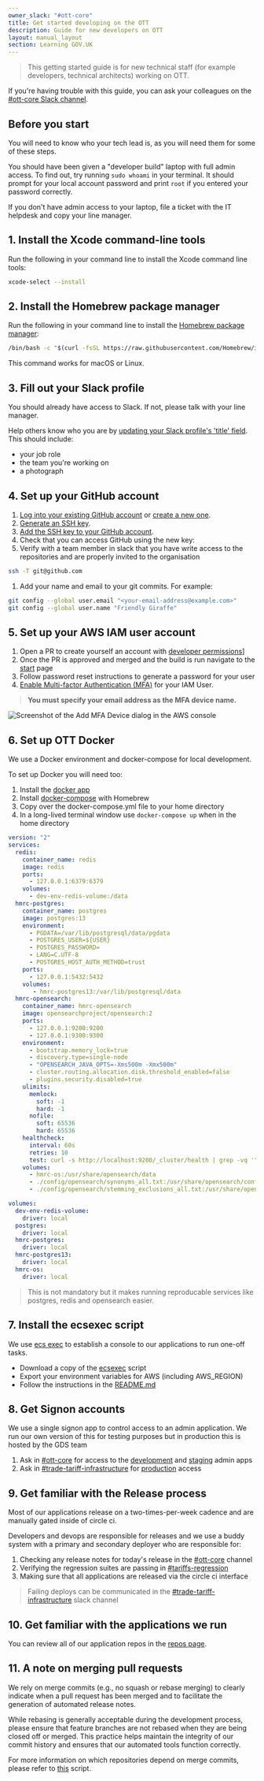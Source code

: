 ```yaml
---
owner_slack: "#ott-core"
title: Get started developing on the OTT
description: Guide for new developers on OTT
layout: manual_layout
section: Learning GOV.UK
---
```


> This getting started guide is for new technical staff (for example developers, technical architects) working on OTT.

If you're having trouble with this guide, you can ask your colleagues on the [#ott-core Slack channel][developer-chat].

## Before you start

You will need to know who your tech lead is, as you will need them for some of these steps.

You should have been given a "developer build" laptop with full admin access. To find out, try running `sudo whoami` in your terminal. It should prompt for your local account password and print `root` if you entered your password correctly.

If you don't have admin access to your laptop, file a ticket with the IT helpdesk and copy your line manager.

## 1. Install the Xcode command-line tools

Run the following in your command line to install the Xcode command line tools:

```sh
xcode-select --install
```

## 2. Install the Homebrew package manager

Run the following in your command line to install the [Homebrew package manager](https://brew.sh):

```sh
/bin/bash -c "$(curl -fsSL https://raw.githubusercontent.com/Homebrew/install/HEAD/install.sh)"
```

This command works for macOS or Linux.

## 3. Fill out your Slack profile

You should already have access to Slack. If not, please talk with your line manager.

Help others know who you are by [updating your Slack profile's 'title' field](https://slack.com/intl/en-gb/help/articles/204092246-Edit-your-profile). This should include:

- your job role
- the team you're working on
- a photograph

## 4. Set up your GitHub account

1. [Log into your existing GitHub account](https://github.com/login) or [create a new one](https://github.com/signup).
1. [Generate an SSH key][generate-ssh-key].
1. [Add the SSH key to your GitHub account][add-ssh-key].
1. Check that you can access GitHub using the new key:
1. Verify with a team member in slack that you have write access to the repositories and are properly invited to the organisation

```sh
ssh -T git@github.com
```

1. Add your name and email to your git commits. For example:

```sh
git config --global user.email "<your-email-address@example.com>"
git config --global user.name "Friendly Giraffe"
```

[generate-ssh-key]: https://docs.github.com/en/authentication/connecting-to-github-with-ssh/generating-a-new-ssh-key-and-adding-it-to-the-ssh-agent
[add-ssh-key]: https://docs.github.com/en/github/authenticating-to-github/adding-a-new-ssh-key-to-your-github-account

## 5. Set up your AWS IAM user account

1. Open a PR to create yourself an account with [developer permissions][request-aws-user]]
1. Once the PR is approved and merged and the build is run navigate to the [start] page
1. Follow password reset instructions to generate a password for your user
1. [Enable Multi-factor Authentication (MFA)][enable-mfa] for your IAM User.

> <strong>You must specify your email address as the MFA device name.</strong>

![Screenshot of the Add MFA Device dialog in the AWS console](images/aws/assign-mfa-device.png)

[request-aws-user]: https://github.com/trade-tariff/trade-tariff-platform-terraform-aws-accounts
[start]: https://d-9c677042e2.awsapps.com/start/
[enable-mfa]: https://docs.aws.amazon.com/IAM/latest/UserGuide/id_credentials_mfa_enable_virtual.html#enable-virt-mfa-for-iam-user

## 6. Set up OTT Docker

We use a Docker environment and docker-compose for local development.

To set up Docker you will need too:

1. Install the [docker app](https://docs.docker.com/desktop/install/mac-install/)
2. Install [docker-compose](https://formulae.brew.sh/formula/docker-compose) with Homebrew
3. Copy over the docker-compose.yml file to your home directory
4. In a long-lived terminal window use `docker-compose up` when in the home directory

```yaml
version: "2"
services:
  redis:
    container_name: redis
    image: redis
    ports:
      - 127.0.0.1:6379:6379
    volumes:
      - dev-env-redis-volume:/data
  hmrc-postgres:
    container_name: postgres
    image: postgres:13
    environment:
      - PGDATA=/var/lib/postgresql/data/pgdata
      - POSTGRES_USER=${USER}
      - POSTGRES_PASSWORD=
      - LANG=C.UTF-8
      - POSTGRES_HOST_AUTH_METHOD=trust
    ports:
      - 127.0.0.1:5432:5432
    volumes:
       - hmrc-postgres13:/var/lib/postgresql/data
  hmrc-opensearch:
    container_name: hmrc-opensearch
    image: opensearchproject/opensearch:2
    ports:
      - 127.0.0.1:9200:9200
      - 127.0.0.1:9300:9300
    environment:
      - bootstrap.memory_lock=true
      - discovery.type=single-node
      - "OPENSEARCH_JAVA_OPTS=-Xms500m -Xmx500m"
      - cluster.routing.allocation.disk.threshold_enabled=false
      - plugins.security.disabled=true
    ulimits:
      memlock:
        soft: -1
        hard: -1
      nofile:
        soft: 65536
        hard: 65536
    healthcheck:
      interval: 60s
      retries: 10
      test: curl -s http://localhost:9200/_cluster/health | grep -vq '"status":"red"'
    volumes:
      - hmrc-os:/usr/share/opensearch/data
      - ./config/opensearch/synonyms_all.txt:/usr/share/opensearch/config/synonyms_all.txt:z
      - ./config/opensearch/stemming_exclusions_all.txt:/usr/share/opensearch/config/stemming_exclusions_all.txt:z

volumes:
  dev-env-redis-volume:
    driver: local
  postgres:
    driver: local
  hmrc-postgres:
    driver: local
  hmrc-postgres13:
    driver: local
  hmrc-os:
    driver: local
```

> This is not mandatory but it makes running reproducable services like postgres, redis and opensearch easier.

## 7. Install the ecsexec script

We use [ecs exec](https://docs.aws.amazon.com/AmazonECS/latest/developerguide/ecs-exec.html) to establish a console to our applications to run one-off tasks.

- Download a copy of the [ecsexec](https://github.com/trade-tariff/trade-tariff-tools/blob/main/bin/ecsexec.sh) script
- Export your environment variables for AWS (including AWS_REGION)
- Follow the instructions in the [README.md](https://github.com/trade-tariff/trade-tariff-tools/tree/main)

## 8. Get Signon accounts

We use a single signon app to control access to an admin application.
We run our own version of this for testing purposes but in production this is hosted by the GDS team

1. Ask in [#ott-core][developer-chat] for access to the [development][development-admin] and [staging][staging-admin] admin apps
2. Ask in [#trade-tariff-infrastructure][infrastructure-chat] for [production][production-admin] access

[development-admin]: https://admin.dev.trade-tariff.service.gov.uk/
[staging-admin]: https://admin.staging.trade-tariff.service.gov.uk/
[production-admin]: https://admin.staging.trade-tariff.service.gov.uk/

## 9. Get familiar with the Release process

Most of our applications release on a two-times-per-week cadence and
are manually gated inside of circle ci.

Developers and devops are responsible for releases and we use a buddy system with a primary
and secondary deployer who are responsible for:

1. Checking any release notes for today's release in the [#ott-core][developer-chat] channel
2. Verifying the regression suites are passing in [#tariffs-regression][regression-chat]
3. Making sure that all applications are released via the circle ci interface

> Failing deploys can be communicated in the [#trade-tariff-infrastructure][infrastructure-chat] slack channel

## 10. Get familiar with the applications we run

You can review all of our application repos in the [repos page](/repos.html).

## 11. A note on merging pull requests

We rely on merge commits (e.g., no squash or rebase merging) to clearly indicate when a pull request has been merged and to facilitate the generation of automated release notes.

While rebasing is generally acceptable during the development process, please ensure that feature branches are not rebased when they are being closed off or merged. This practice helps maintain the integrity of our commit history and ensures that our automated tools function correctly.

For more information on which repositories depend on merge commits, please refer to [this][generate-release-notes] script.

[generate-release-notes]: https://github.com/trade-tariff/trade-tariff-tools/blob/main/bin/generate_release_notes.sh
[regression-chat]: https://future-borders.slack.com/archives/C02T8JXUYE9
[developer-chat]: https://future-borders.slack.com/archives/C01DXUP15M5
[infrastructure-chat]: https://future-borders.slack.com/archives/C042HGJBHK8
